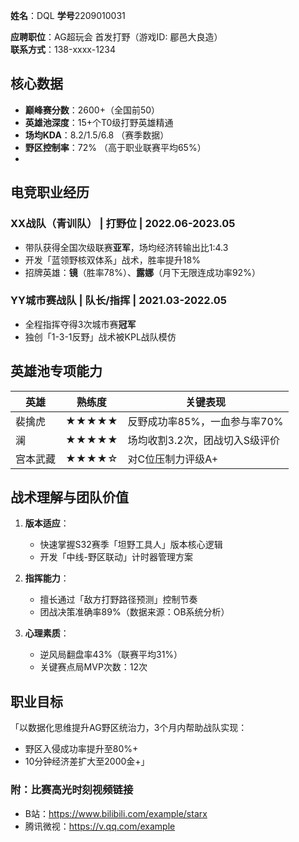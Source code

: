  **姓名**：DQL
**学号**2209010031

**应聘职位**：AG超玩会 首发打野（游戏ID: 郿邑大良造）   
**联系方式**：138-xxxx-1234  

## **核心数据**  
- **巅峰赛分数**：2600+（全国前50）  
- **英雄池深度**：15+个T0级打野英雄精通  
- **场均KDA**：8.2/1.5/6.8 （赛季数据）  
- **野区控制率**：72% （高于职业联赛平均65%）
- 
## **电竞职业经历**  
### **XX战队（青训队）** | 打野位 | 2022.06-2023.05  
- 带队获得全国次级联赛**亚军**，场均经济转输出比1:4.3  
- 开发「蓝领野核双体系」战术，胜率提升18%  
- 招牌英雄：**镜**（胜率78%）、**露娜**（月下无限连成功率92%）  

### **YY城市赛战队** | 队长/指挥 | 2021.03-2022.05  
- 全程指挥夺得3次城市赛**冠军**  
- 独创「1-3-1反野」战术被KPL战队模仿  

## **英雄池专项能力**  
| 英雄       | 熟练度 | 关键表现                          |  
|------------|--------|-----------------------------------|  
| 裴擒虎     | ★★★★★ | 反野成功率85%，一血参与率70%     |  
| 澜         | ★★★★★ | 场均收割3.2次，团战切入S级评价   |  
| 宫本武藏   | ★★★★☆ | 对C位压制力评级A+                 |  

## **战术理解与团队价值**  
1. **版本适应**：  
   - 快速掌握S32赛季「坦野工具人」版本核心逻辑  
   - 开发「中线-野区联动」计时器管理方案  

2. **指挥能力**：  
   - 擅长通过「敌方打野路径预测」控制节奏  
   - 团战决策准确率89%（数据来源：OB系统分析）  

3. **心理素质**：  
   - 逆风局翻盘率43%（联赛平均31%）  
   - 关键赛点局MVP次数：12次  

## **职业目标**  
「以数据化思维提升AG野区统治力，3个月内帮助战队实现：  
- 野区入侵成功率提升至80%+  
- 10分钟经济差扩大至2000金+」

### **附：比赛高光时刻视频链接**  
- B站：https://www.bilibili.com/example/starx  
- 腾讯微视：https://v.qq.com/example  
